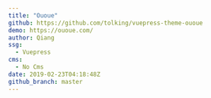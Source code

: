 ```yaml
---
title: "Ououe"
github: https://github.com/tolking/vuepress-theme-ououe
demo: https://ououe.com/
author: Qiang
ssg:
  - Vuepress
cms:
  - No Cms
date: 2019-02-23T04:18:48Z
github_branch: master
---
```

